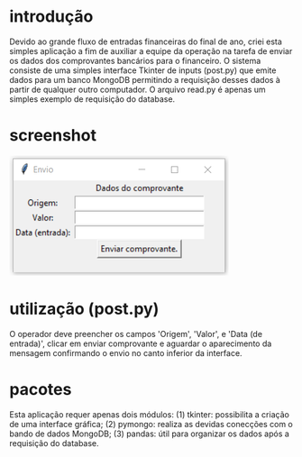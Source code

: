# introdução
Devido ao grande fluxo de entradas financeiras do final de ano, criei esta simples aplicação a fim de auxiliar a equipe da operação na tarefa de enviar os dados dos comprovantes bancários para o financeiro. O sistema consiste de uma simples interface Tkinter de inputs (post.py) que emite dados para um banco MongoDB permitindo a requisição desses dados à partir de qualquer outro computador. O arquivo read.py é apenas um simples exemplo de requisição do database.

# screenshot
![screenshot](screenshot.png)


# utilização (post.py)
O operador deve preencher os campos 'Origem', 'Valor', e 'Data (de entrada)', clicar em enviar comprovante e aguardar o aparecimento da mensagem confirmando o envio no canto inferior da interface.

# pacotes
Esta aplicação requer apenas dois módulos: (1) tkinter: possibilita a criação de uma interface gráfica; (2) pymongo: realiza as devidas conecções com o bando de dados MongoDB; (3) pandas: útil para organizar os dados após a requisição do database.

